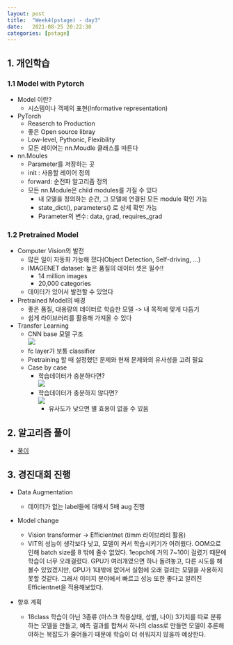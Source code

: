 ```yaml
---
layout: post
title:  "Week4(pstage) - day3"
date:   2021-08-25 20:22:30
categories: [pstage]
---
```


## 1. 개인학습
### 1.1 Model with Pytorch
* Model 이란?
    * 시스템이나 객체의 표현(Informative representation)
* PyTorch
    * Reaserch to Production
    * 좋은 Open source libray
    * Low-level, Pythonic, Flexibility
    * 모든 레이어는 nn.Moudle 클래스를 따른다
* nn.Moules
    * Parameter를 저장하는 곳
    * init : 사용할 레이어 정의
    * forward: 순전파 알고리즘 정의
    * 모든 nn.Module은 child modules를 가질 수 있다
        * 내 모델을 정의하는 순간, 그 모델에 연결된 모든 module 확인 가능
        * state_dict(), parameters() 로 상세 확인 가능
        * Parameter의 변수: data, grad, requires_grad

### 1.2 Pretrained Model
* Computer Vision의 발전
    * 많은 일이 자동화 가능해 졌다(Object Detection, Self-driving, ...)
    * IMAGENET dataset: 높은 품질의 데이터 셋은 필수!!
        * 14 million images
        * 20,000 categories
    * 데이터가 있어서 발전할 수 있었다
* Pretrained Model의 배경
    * 좋은 품질, 대용량의 데이터로 학습한 모델 -> 내 목적에 맞게 다듬기
    * 쉽게 라이브러리를 활용해 가져올 수 있다
* Transfer Learning
    * CNN base 모델 구조  
    ![](/assets/images/pstage/w4_d3_1.PNG)
    * fc layer가 보통 classifier
    * Pretraining 할 때 설정했던 문제와 현재 문제와의 유사성을 고려 필요
    * Case by case
        * 학습데이터가 충분하다면?  
        ![](/assets/images/pstage/w4_d3_2.PNG)
        * 학습데이터가 충분하지 않다면?  
        ![](/assets/images/pstage/w4_d3_3.PNG)
            * 유사도가 낮으면 별 효용이 없을 수 있음
    
## 2. 알고리즘 풀이
* [풀이](https://kyunghyunlim.github.io/algorithm/2021/08/25/BAEK_2066.html)

## 3. 경진대회 진행
* Data Augmentation
    * 데이터가 없는 label들에 대해서 5배 aug 진행

* Model change
    * Vision transformer -> Efficientnet (timm 라이브러리 활용)
    * VIT의 성능이 생각보다 낮고, 모델이 커서 학습시키기가 어려웠다. OOM으로 인해 batch size를 8 밖에 줄수 없었다. 1eopch에 거의 7~10이 걸렸기 때문에 학습이 너무 오래걸렸다. GPU가 여러개였으면 하나 돌려놓고, 다른 시도를 해볼수 있었겠지만, GPU가 1대밖에 없어서 실험에 오래 걸리는 모델을 사용하지 못할 것같다. 그래서 이미지 분야에서 빠르고 성능 또한 좋다고 알려진 Efficientnet을 적용해보았다.
    
* 향후 계획
    * 18class 학습이 아닌 3종류 (마스크 착용상태, 성별, 나이) 3가지를 따로 분류하는 모델을 만들고, 예측 결과를 합쳐서 하나의 class로 만들면 모델이 추론해야하는 복잡도가 줄어들기 때문에 학습이 더 쉬워지지 않을까 예상한다.